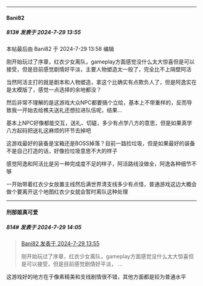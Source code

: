 ﻿
*****

####  Bani82  
##### 813#       发表于 2024-7-29 13:55

 本帖最后由 Bani82 于 2024-7-29 13:58 编辑 

刚开始玩过了序章，红衣少女离队，gameplay方面感觉没什么太大惊喜但是可以接受，但是目前感觉剧情好平淡，主要人物塑造太一般了，完全比不上隔壁阿活

当然阿活主打的就是剧本和人物塑造，拿这个比确实有点欺负人了，但是阿逸实在是太模版了，感觉一点选择的余地都没？

然后非常不理解的是这游戏大众NPC都要搞个立绘，基本上不带重样的，反而导致我一开始去给樵夫送礼还想拉进队伍呢，结果...

基本上NPC好像都能交互，送礼、切磋，多少有点学八方的意思，但是如果真学八方起码把送礼这麻烦的环节去掉吧

这游戏最好的装备是宝箱还是BOSS掉落？目前一路捡垃圾，但是如果最好的装备不是自己打造的话，好像捡垃圾意思不大的样子

感觉阿逸和阿活比是另一种完成度不足的样子，阿活路线没做全，阿逸各种细节不够

一开始带着红衣少女放置主线然后满世界清支线多少有点怪，普通游戏这边大概会做个要离开这个地图红衣少女就会暂时离队这种处理


*****

####  刑部姬真可爱  
##### 814#       发表于 2024-7-29 14:05

<blockquote><a href="httphttps://bbs.saraba1st.com/2b/forum.php?mod=redirect&amp;goto=findpost&amp;pid=65732999&amp;ptid=2071168" target="_blank">Bani82 发表于 2024-7-29 13:55</a>

刚开始玩过了序章，红衣少女离队，gameplay方面感觉没什么太大惊喜但是可以接受，但是目前感觉剧情好平淡， ...</blockquote>
这游戏好的地方在于像素精美和支线剧情很不错，其他方面都是较为普通水平

